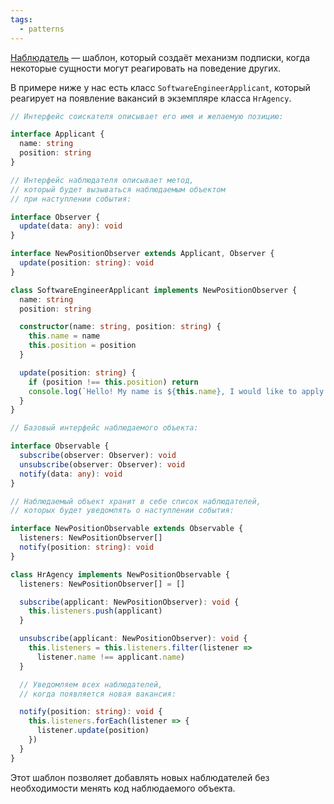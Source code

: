 ```yaml
---
tags:
  - patterns
---
```

[Наблюдатель](https://refactoring.guru/ru/design-patterns/observer) — шаблон, который создаёт механизм подписки, когда некоторые сущности могут реагировать на поведение других.

В примере ниже у нас есть класс `SoftwareEngineerApplicant`, который реагирует на появление вакансий в экземпляре класса `HrAgency`.

```ts
// Интерфейс соискателя описывает его имя и желаемую позицию:

interface Applicant {
  name: string
  position: string
}

// Интерфейс наблюдателя описывает метод,
// который будет вызываться наблюдаемым объектом
// при наступлении события:

interface Observer {
  update(data: any): void
}

interface NewPositionObserver extends Applicant, Observer {
  update(position: string): void
}

class SoftwareEngineerApplicant implements NewPositionObserver {
  name: string
  position: string

  constructor(name: string, position: string) {
    this.name = name
    this.position = position
  }

  update(position: string) {
    if (position !== this.position) return
    console.log(`Hello! My name is ${this.name}, I would like to apply to a ${position} position`)
  }
}

// Базовый интерфейс наблюдаемого объекта:

interface Observable {
  subscribe(observer: Observer): void
  unsubscribe(observer: Observer): void
  notify(data: any): void
}

// Наблюдаемый объект хранит в себе список наблюдателей,
// которых будет уведомлять о наступлении события:

interface NewPositionObservable extends Observable {
  listeners: NewPositionObserver[]
  notify(position: string): void
}

class HrAgency implements NewPositionObservable {
  listeners: NewPositionObserver[] = []

  subscribe(applicant: NewPositionObserver): void {
    this.listeners.push(applicant)
  }

  unsubscribe(applicant: NewPositionObserver): void {
    this.listeners = this.listeners.filter(listener =>
      listener.name !== applicant.name)
  }

  // Уведомляем всех наблюдателей,
  // когда появляется новая вакансия:

  notify(position: string): void {
    this.listeners.forEach(listener => {
      listener.update(position)
    })
  }
}
```

Этот шаблон позволяет добавлять новых наблюдателей без необходимости менять код наблюдаемого объекта.
